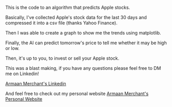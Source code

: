 This is the code to an algorithm that predicts Apple stocks.

Basically, I've collected Apple's stock data for the last 30 days and compressed it into a csv file (thanks Yahoo Finance).

Then I was able to create a graph to show me the trends using matplotlib. 

Finally, the AI can predict tomorrow's price to tell me whether it may be high or low.

Then, it's up to you, to invest or sell your Apple stock.

This was a blast making, if you have any questions please feel free to DM me on Linkedin!

<a href="https://www.linkedin.com/in/armaan-merchant-b3bba89a/">Armaan Merchant's Linkedin</a>

And feel free to check out my personal website <a href="https://armaanmerchant.com/">Armaan Merchant's Personal Website</a>
